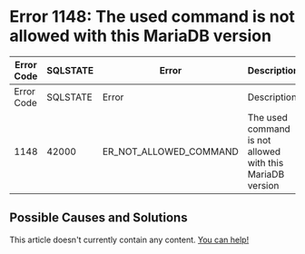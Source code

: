
# Error 1148: The used command is not allowed with this MariaDB version


| Error Code | SQLSTATE | Error | Description |
| --- | --- | --- | --- |
| Error Code | SQLSTATE | Error | Description |
| 1148 | 42000 | ER_NOT_ALLOWED_COMMAND | The used command is not allowed with this MariaDB version |




## Possible Causes and Solutions


This article doesn't currently contain any content. [You can help!](/en/writing-and-editing-knowledge-base-articles/)

